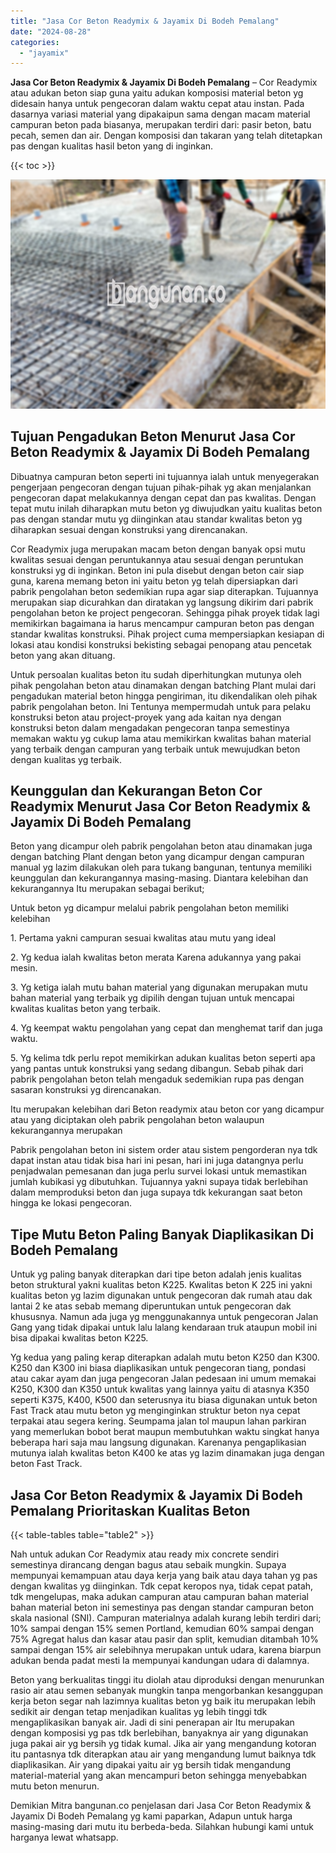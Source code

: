 ```yaml
---
title: "Jasa Cor Beton Readymix & Jayamix Di Bodeh Pemalang"
date: "2024-08-28"
categories: 
  - "jayamix"
---
```


**Jasa Cor Beton Readymix & Jayamix Di Bodeh Pemalang** – Cor Readymix atau adukan beton siap guna yaitu adukan komposisi material beton yg didesain hanya untuk pengecoran dalam waktu cepat atau instan. Pada dasarnya variasi material yang dipakaipun sama dengan macam material campuran beton pada biasanya, merupakan terdiri dari: pasir beton, batu pecah, semen dan air. Dengan komposisi dan takaran yang telah ditetapkan pas dengan kualitas hasil beton yang di inginkan.

{{< toc >}}

![Jasa Cor Beton Readymix & Jayamix Di Bodeh Pemalang](/images/jasa-cor-readymix-56.png)

## Tujuan Pengadukan Beton Menurut Jasa Cor Beton Readymix & Jayamix Di Bodeh Pemalang

Dibuatnya campuran beton seperti ini tujuannya ialah untuk menyegerakan pengerjaan pengecoran dengan tujuan pihak-pihak yg akan menjalankan pengecoran dapat melakukannya dengan cepat dan pas kwalitas. Dengan tepat mutu inilah diharapkan mutu beton yg diwujudkan yaitu kualitas beton pas dengan standar mutu yg diinginkan atau standar kwalitas beton yg diharapkan sesuai dengan konstruksi yang direncanakan.

Cor Readymix juga merupakan macam beton dengan banyak opsi mutu kwalitas sesuai dengan peruntukannya atau sesuai dengan peruntukan konstruksi yg di inginkan. Beton ini pula disebut dengan beton cair siap guna, karena memang beton ini yaitu beton yg telah dipersiapkan dari pabrik pengolahan beton sedemikian rupa agar siap diterapkan. Tujuannya merupakan siap dicurahkan dan diratakan yg langsung dikirim dari pabrik pengolahan beton ke project pengecoran. Sehingga pihak proyek tidak lagi memikirkan bagaimana ia harus mencampur campuran beton pas dengan standar kwalitas konstruksi. Pihak project cuma mempersiapkan kesiapan di lokasi atau kondisi konstruksi bekisting sebagai penopang atau pencetak beton yang akan dituang.

Untuk persoalan kualitas beton itu sudah diperhitungkan mutunya oleh pihak pengolahan beton atau dinamakan dengan batching Plant mulai dari pengadukan material beton hingga pengiriman, itu dikendalikan oleh pihak pabrik pengolahan beton. Ini Tentunya mempermudah untuk para pelaku konstruksi beton atau project-proyek yang ada kaitan nya dengan konstruksi beton dalam mengadakan pengecoran tanpa semestinya memakan waktu yg cukup lama atau memikirkan kwalitas bahan material yang terbaik dengan campuran yang terbaik untuk mewujudkan beton dengan kualitas yg terbaik.

## Keunggulan dan Kekurangan Beton Cor Readymix Menurut Jasa Cor Beton Readymix & Jayamix Di Bodeh Pemalang

Beton yang dicampur oleh pabrik pengolahan beton atau dinamakan juga dengan batching Plant dengan beton yang dicampur dengan campuran manual yg lazim dilakukan oleh para tukang bangunan, tentunya memiliki keunggulan dan kekurangannya masing-masing. Diantara kelebihan dan kekurangannya Itu merupakan sebagai berikut;

Untuk beton yg dicampur melalui pabrik pengolahan beton memiliki kelebihan

1\. Pertama yakni campuran sesuai kwalitas atau mutu yang ideal

2\. Yg kedua ialah kwalitas beton merata Karena adukannya yang pakai mesin.

3\. Yg ketiga ialah mutu bahan material yang digunakan merupakan mutu bahan material yang terbaik yg dipilih dengan tujuan untuk mencapai kwalitas kualitas beton yang terbaik.

4\. Yg keempat waktu pengolahan yang cepat dan menghemat tarif dan juga waktu.

5\. Yg kelima tdk perlu repot memikirkan adukan kualitas beton seperti apa yang pantas untuk konstruksi yang sedang dibangun. Sebab pihak dari pabrik pengolahan beton telah mengaduk sedemikian rupa pas dengan sasaran konstruksi yg direncanakan.

Itu merupakan kelebihan dari Beton readymix atau beton cor yang dicampur atau yang diciptakan oleh pabrik pengolahan beton walaupun kekurangannya merupakan

Pabrik pengolahan beton ini sistem order atau sistem pengorderan nya tdk dapat instan atau tidak bisa hari ini pesan, hari ini juga datangnya perlu penjadwalan pemesanan dan juga perlu survei lokasi untuk memastikan jumlah kubikasi yg dibutuhkan. Tujuannya yakni supaya tidak berlebihan dalam memproduksi beton dan juga supaya tdk kekurangan saat beton hingga ke lokasi pengecoran.

## Tipe Mutu Beton Paling Banyak Diaplikasikan Di Bodeh Pemalang

Untuk yg paling banyak diterapkan dari tipe beton adalah jenis kualitas beton struktural yakni kualitas beton K225. Kwalitas beton K 225 ini yakni kualitas beton yg lazim digunakan untuk pengecoran dak rumah atau dak lantai 2 ke atas sebab memang diperuntukan untuk pengecoran dak khususnya. Namun ada juga yg menggunakannya untuk pengecoran Jalan Gang yang tidak dipakai untuk lalu lalang kendaraan truk ataupun mobil ini bisa dipakai kwalitas beton K225.

Yg kedua yang paling kerap diterapkan adalah mutu beton K250 dan K300. K250 dan K300 ini biasa diaplikasikan untuk pengecoran tiang, pondasi atau cakar ayam dan juga pengecoran Jalan pedesaan ini umum memakai K250, K300 dan K350 untuk kwalitas yang lainnya yaitu di atasnya K350 seperti K375, K400, K500 dan seterusnya itu biasa digunakan untuk beton Fast Track atau mutu beton yg menginginkan struktur beton nya cepat terpakai atau segera kering. Seumpama jalan tol maupun lahan parkiran yang memerlukan bobot berat maupun membutuhkan waktu singkat hanya beberapa hari saja mau langsung digunakan. Karenanya pengaplikasian mutunya ialah kwalitas beton K400 ke atas yg lazim dinamakan juga dengan beton Fast Track.

## Jasa Cor Beton Readymix & Jayamix Di Bodeh Pemalang Prioritaskan Kualitas Beton

{{< table-tables table="table2" >}}

Nah untuk adukan Cor Readymix atau ready mix concrete sendiri semestinya dirancang dengan bagus atau sebaik mungkin. Supaya mempunyai kemampuan atau daya kerja yang baik atau daya tahan yg pas dengan kwalitas yg diinginkan. Tdk cepat keropos nya, tidak cepat patah, tdk mengelupas, maka adukan campuran atau campuran bahan material bahan material beton ini semestinya pas dengan standar campuran beton skala nasional (SNI). Campuran materialnya adalah kurang lebih terdiri dari; 10% sampai dengan 15% semen Portland, kemudian 60% sampai dengan 75% Agregat halus dan kasar atau pasir dan split, kemudian ditambah 10% sampai dengan 15% air selebihnya merupakan untuk udara, karena biarpun adukan benda padat mesti Ia mempunyai kandungan udara di dalamnya.

Beton yang berkualitas tinggi itu diolah atau diproduksi dengan menurunkan rasio air atau semen sebanyak mungkin tanpa mengorbankan kesanggupan kerja beton segar nah lazimnya kualitas beton yg baik itu merupakan lebih sedikit air dengan tetap menjadikan kualitas yg lebih tinggi tdk mengaplikasikan banyak air. Jadi di sini penerapan air Itu merupakan dengan komposisi yg pas tdk berlebihan, banyaknya air yang digunakan juga pakai air yg bersih yg tidak kumal. Jika air yang mengandung kotoran itu pantasnya tdk diterapkan atau air yang mengandung lumut baiknya tdk diaplikasikan. Air yang dipakai yaitu air yg bersih tidak mengandung material-material yang akan mencampuri beton sehingga menyebabkan mutu beton menurun.

Demikian Mitra bangunan.co penjelasan dari Jasa Cor Beton Readymix & Jayamix Di Bodeh Pemalang yg kami paparkan, Adapun untuk harga masing-masing dari mutu itu berbeda-beda. Silahkan hubungi kami untuk harganya lewat whatsapp.
